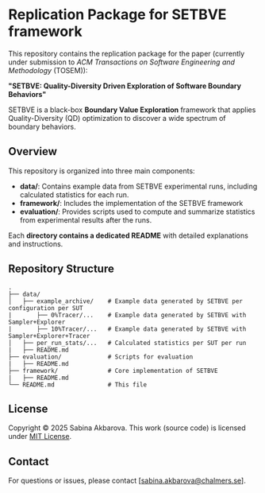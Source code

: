 # Replication Package for SETBVE framework

This repository contains the replication package for the paper (currently under submission to *ACM Transactions on Software Engineering and Methodology* (TOSEM)):

**"SETBVE: Quality-Diversity Driven Exploration of Software Boundary Behaviors"**

SETBVE is a black-box **Boundary Value Exploration** framework that applies Quality-Diversity (QD) optimization to discover a wide spectrum of boundary behaviors. 

## Overview

This repository is organized into three main components:

- **data/**: Contains example data from SETBVE experimental runs, including calculated statistics for each run.
- **framework/**: Includes the implementation of the SETBVE framework
- **evaluation/**: Provides scripts used to compute and summarize statistics from experimental results after the runs.

Each **directory contains a dedicated README** with detailed explanations and instructions.

## Repository Structure

```
.
├── data/                  
│   ├── example_archive/    # Example data generated by SETBVE per configuration per SUT
|       ├── 0%Tracer/...    # Example data generated by SETBVE with Sampler+Explorer
|       ├── 10%Tracer/...   # Example data generated by SETBVE with Sampler+Explorer+Tracer
│   ├── per_run_stats/...   # Calculated statistics per SUT per run
|   ├── README.md
├── evaluation/             # Scripts for evaluation 
|   ├── README.md
├── framework/              # Core implementation of SETBVE
|   ├── README.md
└── README.md               # This file
```
## License

Copyright © 2025 Sabina Akbarova. This work (source code) is licensed under [MIT License](./LICENSE).

## Contact

For questions or issues, please contact [sabina.akbarova@chalmers.se].
